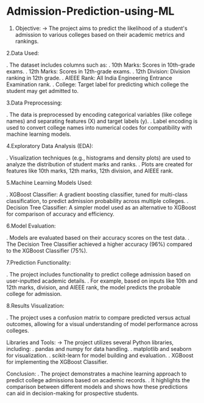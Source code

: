 # Admission-Prediction-using-ML

1. Objective: -> The project aims to predict the likelihood of a student's admission to various colleges based on their academic metrics and rankings.

2.Data Used:

. The dataset includes columns such as: . 10th Marks: Scores in 10th-grade exams. . 12th Marks: Scores in 12th-grade exams. . 12th Division: Division ranking in 12th grade. . AIEEE Rank: All India Engineering Entrance Examination rank. . College: Target label for predicting which college the student may get admitted to.

3.Data Preprocessing:

. The data is preprocessed by encoding categorical variables (like college names) and separating features (X) and target labels (y). . Label encoding is used to convert college names into numerical codes for compatibility with machine learning models.

4.Exploratory Data Analysis (EDA):

. Visualization techniques (e.g., histograms and density plots) are used to analyze the distribution of student marks and ranks. . Plots are created for features like 10th marks, 12th marks, 12th division, and AIEEE rank.

5.Machine Learning Models Used:

. XGBoost Classifier: A gradient boosting classifier, tuned for multi-class classification, to predict admission probability across multiple colleges. . Decision Tree Classifier: A simpler model used as an alternative to XGBoost for comparison of accuracy and efficiency.

6.Model Evaluation:

. Models are evaluated based on their accuracy scores on the test data. . The Decision Tree Classifier achieved a higher accuracy (96%) compared to the XGBoost Classifier (75%).

7.Prediction Functionality:

. The project includes functionality to predict college admission based on user-inputted academic details. . For example, based on inputs like 10th and 12th marks, division, and AIEEE rank, the model predicts the probable college for admission.

8.Results Visualization:

. The project uses a confusion matrix to compare predicted versus actual outcomes, allowing for a visual understanding of model performance across colleges.

Libraries and Tools:
-> The project utilizes several Python libraries, including: . pandas and numpy for data handling. . matplotlib and seaborn for visualization. . scikit-learn for model building and evaluation. . XGBoost for implementing the XGBoost Classifier.

Conclusion:
. The project demonstrates a machine learning approach to predict college admissions based on academic records. . It highlights the comparison between different models and shows how these predictions can aid in decision-making for prospective students.
